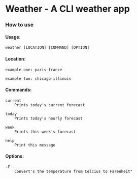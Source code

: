 # Weather - A CLI weather app

### How to use

#### Usage:

    weather [LOCATION] [COMMAND] [OPTION]

#### Location:

    example one: paris-france

    example two: chicago-illinois

#### Commands:

    current
        Prints today's current forecast

    today
        Prints today's hourly forecast

    week
        Prints this week's forecast

    help
        Print this message

#### Options:

    -F
        Convert's the temperature from Celcius to Farenheit"
